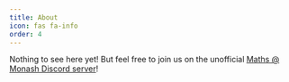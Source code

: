 ```yaml
---
title: About
icon: fas fa-info
order: 4
---
```



Nothing to see here yet! But feel free to join us on the unofficial [Maths @ Monash Discord server](https://discord.gg/hx63ZwSXBg)!
